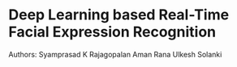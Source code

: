 # Deep Learning based Real-Time Facial Expression Recognition

Authors: 
Syamprasad K Rajagopalan
Aman Rana
Ulkesh Solanki

